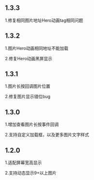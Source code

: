 ## 1.3.3

1.修复相同图片地址Hero动画tag相同问题


## 1.3.2

1.图片Hero动画相同地址不能加载

2.修复Hero动画黑屏显示

## 1.3.1

1.图片长按回调图片位置

2.修复图片显示错位bug

## 1.3.0

1.增加查看图片长按事件回调

2.支持自定义加载框，以及更多图片文字样式


## 1.2.0

1.适配屏幕宽高显示

2.支持动态显示9+以上图片